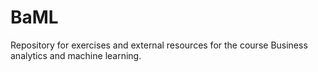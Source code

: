 # BaML
Repository for exercises and external resources for the course Business analytics and machine learning. 
